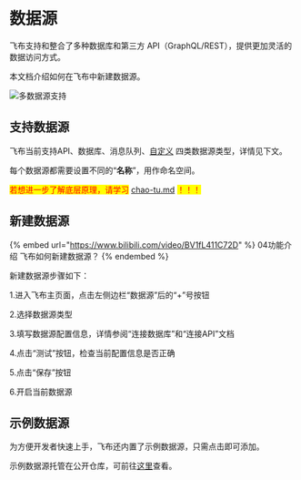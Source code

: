 # 数据源

飞布支持和整合了多种数据库和第三方 API（GraphQL/REST），提供更加灵活的数据访问方式。

本文档介绍如何在飞布中新建数据源。

![多数据源支持](https://www.fireboom.io/images/gif/01-01%E5%A4%9A%E6%95%B0%E6%8D%AE%E6%BA%90%E6%94%AF%E6%8C%81.gif)

## 支持数据源

飞布当前支持API、数据库、消息队列、[自定义](../../jin-jie-gou-zi-ji-zhi/graphql-gou-zi.md) 四类数据源类型，详情见下文。

每个数据源都需要设置不同的“**名称**”，用作命名空间。

<mark style="color:red;">若想进一步了解底层原理，请学习</mark> [chao-tu.md](../../he-xin-gai-nian/chao-tu.md "mention") <mark style="color:red;">！！！</mark>

## 新建数据源

{% embed url="https://www.bilibili.com/video/BV1fL411C72D" %}
04功能介绍 飞布如何新建数据源？
{% endembed %}

新建数据源步骤如下：

1.进入飞布主页面，点击左侧边栏“数据源”后的“+”号按钮

2.选择数据源类型

3.填写数据源配置信息，详情参阅“连接数据库”和“连接API”文档

4.点击“测试”按钮，检查当前配置信息是否正确

5.点击“保存”按钮

6.开启当前数据源

## 示例数据源

为方便开发者快速上手，飞布还内置了示例数据源，只需点击即可添加。

示例数据源托管在公开仓库，可前往[这里](https://github.com/fireboomio/files/blob/main/datasource.example.json)查看。
